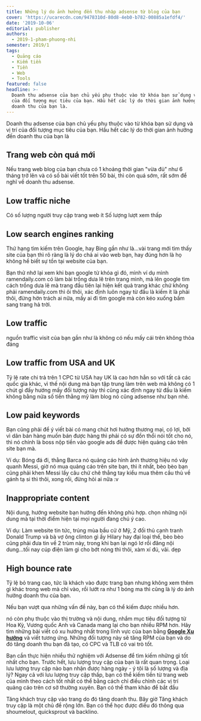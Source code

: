 ```yaml
---
title: Những lý do ảnh hưởng đến thu nhập adsense từ blog của bạn
cover: 'https://ucarecdn.com/9478310d-80d8-4eb0-b782-00885a1efdf4/'
date: '2019-10-06'
editorial: publisher
authors:
  - 2019-1-pham-phuong-nhi
semester: 2019/1
tags:
  - Quảng cáo
  - Kiếm tiền
  - Tiền
  - Web
  - Tools
featured: false
headline: >-
  Doanh thu adsense của bạn chủ yếu phụ thuộc vào từ khóa bạn sử dụng và vị trí
  của đối tượng mục tiêu của bạn. Hầu hết các lý do thời gian ảnh hưởng đến
  doanh thu của bạn là.
---
```

Doanh thu adsense của bạn chủ yếu phụ thuộc vào từ khóa bạn sử dụng và vị trí của đối tượng mục tiêu của bạn. Hầu hết các lý do thời gian ảnh hưởng đến doanh thu của bạn là

## Trang web còn quá mới

Nếu trang web blog của bạn chưa có 1 khoảng thời gian "vừa đủ" như 6 tháng trở lên và có số bài viết tốt trên 50 bài, thì còn quá sớm, rất sớm để nghĩ về doanh thu adsense.

## Low traffic niche

Có số lượng người truy cập trang web ít
Số lượng lượt xem thấp

## Low search engines ranking

Thứ hạng tìm kiếm trên Google, hay Bing gần như là...vài trang mới tìm thấy site của bạn thì rõ ràng là lý do chả ai vào web bạn, hay đúng hơn là họ không hề biết sự tồn tại website của bạn.

Bạn thử nhớ lại xem khi bạn google từ khóa gì đó, mình ví dụ mình ramendaily.com có làm bài trồng dưa lê trên trang mình, mà lên google tìm cách trồng dưa lê mà trang đầu tiên lại hiện kết quả trang khác chứ không phải ramendaily.com thì ôi thôi, xác định luôn ngay từ đầu là kiếm ít là phải thôi, đừng hờn trách ai nữa, mấy ai đi tìm google mà còn kéo xuống bấm sang trang hả trời.

## Low traffic

nguồn traffic visit của bạn gần như là không có nếu mấy cái trên không thỏa đáng

## Low traffic from USA and UK

Tỷ lệ rate chi trả trên 1 CPC từ USA hay UK là cao hơn hẳn so với tất cả các quốc gia khác, vì thế nội dung mà bạn tập trung làm trên web mà không có 1 chút gì đấy hướng mấy đối tượng này thì cũng xác định ngay từ đầu là kiếm không bằng nửa số tiền thằng mỹ làm blog nó cũng adsense như bạn nhé.

## Low paid keywords

Bạn cũng phải để ý viết bài có mang chút hơi hướng thương mại, có lợi, bởi vì dân bán hàng muốn bán được hàng thì phải có sự đồn thổi nói tốt cho nó, thì nó chính là boss nộp tiền vào google ads để được hiện quảng cáo trên site bạn mà.

Ví dụ: Bóng đá đi, thằng Barca nó quảng cáo hình ảnh thương hiệu nó vây quanh Messi, giờ nó mua quảng cáo trên site bạn, thì ít nhất, bèo bèo bạn cũng phải khen Messi lấy câu chứ chê thẳng tay kiểu mua thêm cầu thủ về gánh tạ si thì thôi, xong rồi, đừng hỏi ai nữa :v

## Inappropriate content

Nội dung, hướng website bạn hướng đến không phù hợp. chọn những nội dung mà tại thời điểm hiện tại mọi người đang chú ý cao.

Ví dụ: Làm website tin tức, trúng mùa bầu cử ở Mỹ, 2 đối thủ cạnh tranh Donald Trump và bà vợ ông clinton gì ấy Hilary hay đại loại thế, bèo bèo cũng phải đưa tin về 2 trùm này, trong khi bạn lại ngó lơ rồi đăng nội dung...tối nay cúp điện làm gì cho bớt nóng thì thôi, xàm xí đú, vãi. dẹp

## High bounce rate

Tỷ lệ bỏ trang cao, tức là khách vào được trang bạn nhưng không xem thêm gì khác trong web mà chỉ vào, rồi lướt ra như 1 bóng ma thì cũng là lý do ảnh hưởng doanh thu của bạn.

Nếu bạn vượt qua những vấn đề này, bạn có thể kiếm được nhiều hơn.

nó còn phụ thuộc vào thị trường và nội dung, nhắm mục tiêu đối tượng từ Hoa Kỳ, Vương quốc Anh và Canada mang lại cho bạn nhiều RPM hơn. Hãy tìm những bài viết có xu hướng nhất trong lĩnh vực của bạn bằng [**Google Xu hướng**](https://trends.google.com.vn/trends/?geo=VN) và viết tương ứng. Những đối tượng này sẽ tăng RPM của bạn và do đó tăng doanh thu bạn đã tạo, có CPC và TLB có vai trò tốt. 

Bạn cần thực hiện nhiều thử nghiệm với Adsense để tìm kiếm những gì tốt nhất cho bạn. Trước hết, lưu lượng truy cập của bạn là rất quan trọng. Loại lưu lượng truy cập nào bạn nhận được hàng ngày - ý tôi là số lượng và địa lý? Ngay cả với lưu lượng truy cập thấp, bạn có thể kiếm tiền từ trang web của mình theo cách tốt nhất có thể bằng cách chỉ điều chỉnh các vị trí quảng cáo trên cơ sở thường xuyên. Bạn có thể tham khảo để bắt đầu

Tăng khách truy cập vào trang do đó tăng doanh thu. Bây giờ Tăng khách truy cập là một chủ đề rộng lớn. Bạn có thể học được điều đó thông qua shoumelout, quicksprout và backlino.
